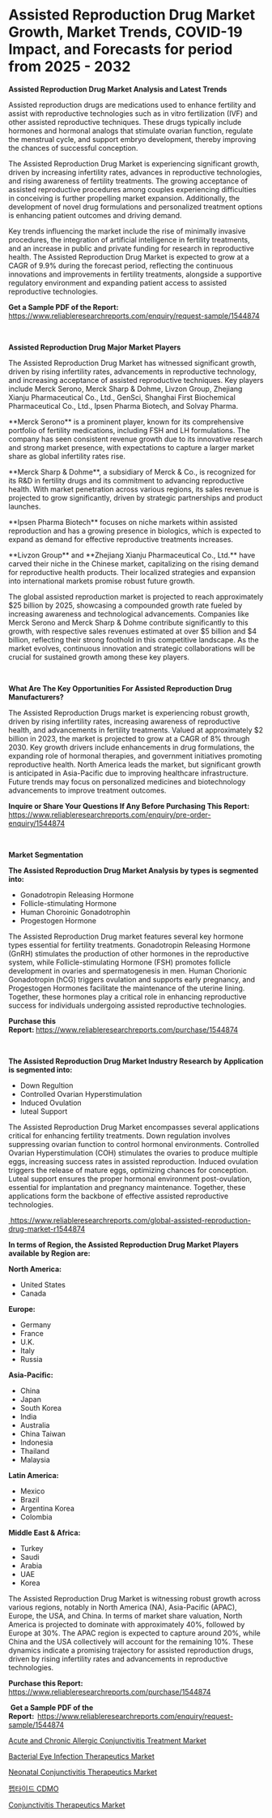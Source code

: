 <p><h1>Assisted Reproduction Drug Market Growth, Market Trends, COVID-19 Impact, and Forecasts for period from 2025 - 2032</h1></p><p><strong>Assisted Reproduction Drug Market Analysis and Latest Trends</strong></p>
<p><p>Assisted reproduction drugs are medications used to enhance fertility and assist with reproductive technologies such as in vitro fertilization (IVF) and other assisted reproductive techniques. These drugs typically include hormones and hormonal analogs that stimulate ovarian function, regulate the menstrual cycle, and support embryo development, thereby improving the chances of successful conception.</p><p>The Assisted Reproduction Drug Market is experiencing significant growth, driven by increasing infertility rates, advances in reproductive technologies, and rising awareness of fertility treatments. The growing acceptance of assisted reproductive procedures among couples experiencing difficulties in conceiving is further propelling market expansion. Additionally, the development of novel drug formulations and personalized treatment options is enhancing patient outcomes and driving demand.</p><p>Key trends influencing the market include the rise of minimally invasive procedures, the integration of artificial intelligence in fertility treatments, and an increase in public and private funding for research in reproductive health. The Assisted Reproduction Drug Market is expected to grow at a CAGR of 9.9% during the forecast period, reflecting the continuous innovations and improvements in fertility treatments, alongside a supportive regulatory environment and expanding patient access to assisted reproductive technologies.</p></p>
<p><strong>Get a Sample PDF of the Report:&nbsp;</strong> <a href="https://www.reliableresearchreports.com/enquiry/request-sample/1544874?utm_campaign=40&utm_medium=2&utm_source=Github&utm_content=ia&utm_term=09032025&utm_id=assisted-reproduction-drug">https://www.reliableresearchreports.com/enquiry/request-sample/1544874</a></p>
<p>&nbsp;</p>
<p><strong>Assisted Reproduction Drug Major Market Players</strong></p>
<p><p>The Assisted Reproduction Drug Market has witnessed significant growth, driven by rising infertility rates, advancements in reproductive technology, and increasing acceptance of assisted reproductive techniques. Key players include Merck Serono, Merck Sharp & Dohme, Livzon Group, Zhejiang Xianju Pharmaceutical Co., Ltd., GenSci, Shanghai First Biochemical Pharmaceutical Co., Ltd., Ipsen Pharma Biotech, and Solvay Pharma.</p><p>**Merck Serono** is a prominent player, known for its comprehensive portfolio of fertility medications, including FSH and LH formulations. The company has seen consistent revenue growth due to its innovative research and strong market presence, with expectations to capture a larger market share as global infertility rates rise.</p><p>**Merck Sharp & Dohme**, a subsidiary of Merck & Co., is recognized for its R&D in fertility drugs and its commitment to advancing reproductive health. With market penetration across various regions, its sales revenue is projected to grow significantly, driven by strategic partnerships and product launches.</p><p>**Ipsen Pharma Biotech** focuses on niche markets within assisted reproduction and has a growing presence in biologics, which is expected to expand as demand for effective reproductive treatments increases.</p><p>**Livzon Group** and **Zhejiang Xianju Pharmaceutical Co., Ltd.** have carved their niche in the Chinese market, capitalizing on the rising demand for reproductive health products. Their localized strategies and expansion into international markets promise robust future growth.</p><p>The global assisted reproduction market is projected to reach approximately $25 billion by 2025, showcasing a compounded growth rate fueled by increasing awareness and technological advancements. Companies like Merck Serono and Merck Sharp & Dohme contribute significantly to this growth, with respective sales revenues estimated at over $5 billion and $4 billion, reflecting their strong foothold in this competitive landscape. As the market evolves, continuous innovation and strategic collaborations will be crucial for sustained growth among these key players.</p></p>
<p>&nbsp;</p>
<p><strong>What Are The Key Opportunities For Assisted Reproduction Drug Manufacturers?</strong></p>
<p><p>The Assisted Reproduction Drugs market is experiencing robust growth, driven by rising infertility rates, increasing awareness of reproductive health, and advancements in fertility treatments. Valued at approximately $2 billion in 2023, the market is projected to grow at a CAGR of 8% through 2030. Key growth drivers include enhancements in drug formulations, the expanding role of hormonal therapies, and government initiatives promoting reproductive health. North America leads the market, but significant growth is anticipated in Asia-Pacific due to improving healthcare infrastructure. Future trends may focus on personalized medicines and biotechnology advancements to improve treatment outcomes.</p></p>
<p><strong>Inquire or Share Your Questions If Any Before Purchasing This Report:</strong> <a href="https://www.reliableresearchreports.com/enquiry/pre-order-enquiry/1544874?utm_campaign=40&utm_medium=2&utm_source=Github&utm_content=ia&utm_term=09032025&utm_id=assisted-reproduction-drug">https://www.reliableresearchreports.com/enquiry/pre-order-enquiry/1544874</a></p>
<p>&nbsp;</p>
<p><strong>Market Segmentation</strong></p>
<p><strong>The Assisted Reproduction Drug Market Analysis by types is segmented into:</strong></p>
<p><ul><li>Gonadotropin Releasing Hormone</li><li>Follicle-stimulating Hormone</li><li>Human Choroinic Gonadotrophin</li><li>Progestogen Hormone</li></ul></p>
<p><p>The Assisted Reproduction Drug market features several key hormone types essential for fertility treatments. Gonadotropin Releasing Hormone (GnRH) stimulates the production of other hormones in the reproductive system, while Follicle-stimulating Hormone (FSH) promotes follicle development in ovaries and spermatogenesis in men. Human Chorionic Gonadotropin (hCG) triggers ovulation and supports early pregnancy, and Progestogen Hormones facilitate the maintenance of the uterine lining. Together, these hormones play a critical role in enhancing reproductive success for individuals undergoing assisted reproductive technologies.</p></p>
<p><strong>Purchase this Report:&nbsp;</strong><a href="https://www.reliableresearchreports.com/purchase/1544874?utm_campaign=40&utm_medium=2&utm_source=Github&utm_content=ia&utm_term=09032025&utm_id=assisted-reproduction-drug">https://www.reliableresearchreports.com/purchase/1544874</a></p>
<p>&nbsp;</p>
<p><strong>The Assisted Reproduction Drug Market Industry Research by Application is segmented into:</strong></p>
<p><ul><li>Down Regultion</li><li>Controlled Ovarian Hyperstimulation</li><li>Induced Ovulation</li><li>luteal Support</li></ul></p>
<p><p>The Assisted Reproduction Drug Market encompasses several applications critical for enhancing fertility treatments. Down regulation involves suppressing ovarian function to control hormonal environments. Controlled Ovarian Hyperstimulation (COH) stimulates the ovaries to produce multiple eggs, increasing success rates in assisted reproduction. Induced ovulation triggers the release of mature eggs, optimizing chances for conception. Luteal support ensures the proper hormonal environment post-ovulation, essential for implantation and pregnancy maintenance. Together, these applications form the backbone of effective assisted reproductive technologies.</p></p>
<p><a href="https://www.reliableresearchreports.com/global-assisted-reproduction-drug-market-r1544874?utm_campaign=40&utm_medium=2&utm_source=Github&utm_content=ia&utm_term=09032025&utm_id=assisted-reproduction-drug">&nbsp;https://www.reliableresearchreports.com/global-assisted-reproduction-drug-market-r1544874</a></p>
<p><strong>In terms of Region, the Assisted Reproduction Drug Market Players available by Region are:</strong></p>
<p>
    <p> <strong> North America: </strong>
        <ul>
            <li>United States</li>
            <li>Canada</li>
        </ul>
        </p> 
    <p> <strong> Europe: </strong>
        <ul>
            <li>Germany</li>
            <li>France</li>
            <li>U.K.</li>
            <li>Italy</li>
            <li>Russia</li>
        </ul>
        </p> 
    <p> <strong> Asia-Pacific: </strong>
        <ul>
            <li>China</li>
            <li>Japan</li>
            <li>South Korea</li>
            <li>India</li>
            <li>Australia</li>
            <li>China Taiwan</li>
            <li>Indonesia</li>
            <li>Thailand</li>
            <li>Malaysia</li>
        </ul>
        </p> 
    <p> <strong> Latin America: </strong>
        <ul>
            <li>Mexico</li>
            <li>Brazil</li>
            <li>Argentina Korea</li>
            <li>Colombia</li>
        </ul>
        </p> 
    <p> <strong> Middle East & Africa: </strong>
        <ul>
            <li>Turkey</li>
            <li>Saudi</li>
            <li>Arabia</li>
            <li>UAE</li>
            <li>Korea</li>
        </ul>
    </p>
    </p>
<p><p>The Assisted Reproduction Drug Market is witnessing robust growth across various regions, notably in North America (NA), Asia-Pacific (APAC), Europe, the USA, and China. In terms of market share valuation, North America is projected to dominate with approximately 40%, followed by Europe at 30%. The APAC region is expected to capture around 20%, while China and the USA collectively will account for the remaining 10%. These dynamics indicate a promising trajectory for assisted reproduction drugs, driven by rising infertility rates and advancements in reproductive technologies.</p></p>
<p><strong>Purchase this Report: </strong><a href="https://www.reliableresearchreports.com/purchase/1544874?utm_campaign=40&utm_medium=2&utm_source=Github&utm_content=ia&utm_term=09032025&utm_id=assisted-reproduction-drug">https://www.reliableresearchreports.com/purchase/1544874</a></p>
<p>&nbsp;<strong>Get a Sample PDF of the Report:&nbsp;&nbsp;</strong><a href="https://www.reliableresearchreports.com/enquiry/request-sample/1544874?utm_campaign=40&utm_medium=2&utm_source=Github&utm_content=ia&utm_term=09032025&utm_id=assisted-reproduction-drug">https://www.reliableresearchreports.com/enquiry/request-sample/1544874</a></p>
<p><strong></strong></p>
<p><p><a href="https://github.com/kolffmaris58/Market-Research-Report-List-1/blob/main/acute-and-chronic-allergic-conjunctivitis-treatment-market.md?utm_campaign=40&utm_medium=2&utm_source=Github&utm_content=ia&utm_term=09032025&utm_id=assisted-reproduction-drug">Acute and Chronic Allergic Conjunctivitis Treatment Market</a></p><p><a href="https://github.com/sderolza/Market-Research-Report-List-1/blob/main/bacterial-eye-infection-therapeutics-market.md?utm_campaign=40&utm_medium=2&utm_source=Github&utm_content=ia&utm_term=09032025&utm_id=assisted-reproduction-drug">Bacterial Eye Infection Therapeutics Market</a></p><p><a href="https://github.com/ijffseandy/Market-Research-Report-List-1/blob/main/neonatal-conjunctivitis-therapeutics-market.md?utm_campaign=40&utm_medium=2&utm_source=Github&utm_content=ia&utm_term=09032025&utm_id=assisted-reproduction-drug">Neonatal Conjunctivitis Therapeutics Market</a></p><p><a href="https://github.com/sougarounis/Market-Research-Report-List-7/blob/main/431703742997.md?utm_campaign=40&utm_medium=2&utm_source=Github&utm_content=ia&utm_term=09032025&utm_id=assisted-reproduction-drug">펩타이드 CDMO</a></p><p><a href="https://github.com/daphnyvashdi/Market-Research-Report-List-1/blob/main/conjunctivitis-therapeutics-market.md?utm_campaign=40&utm_medium=2&utm_source=Github&utm_content=ia&utm_term=09032025&utm_id=assisted-reproduction-drug">Conjunctivitis Therapeutics Market</a></p></p>